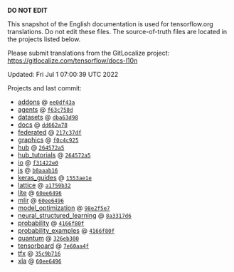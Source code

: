 __DO NOT EDIT__

This snapshot of the English documentation is used for tensorflow.org
translations. Do not edit these files. The source-of-truth files are located in
the projects listed below.

Please submit translations from the GitLocalize project: https://gitlocalize.com/tensorflow/docs-l10n

Updated: Fri Jul  1 07:00:39 UTC 2022

Projects and last commit:

- [addons](https://github.com/tensorflow/addons/tree/master/docs) @ <a href='https://github.com/tensorflow/addons/commit/ee0df43aa61fec9e1210a6240a569dc997e2f397'><code>ee0df43a</code></a>
- [agents](https://github.com/tensorflow/agents/tree/master/docs) @ <a href='https://github.com/tensorflow/agents/commit/f63c758d4144e15942ea1006b47d902180246ec6'><code>f63c758d</code></a>
- [datasets](https://github.com/tensorflow/datasets/tree/master/docs) @ <a href='https://github.com/tensorflow/datasets/commit/dba63d98a896fdd945af3ffd2fdb9a5eec45c4dd'><code>dba63d98</code></a>
- [docs](https://github.com/tensorflow/docs/tree/master/site/en) @ <a href='https://github.com/tensorflow/docs/commit/dd662a7806cf26222d385fba8e6be1f0c2e0c78c'><code>dd662a78</code></a>
- [federated](https://github.com/tensorflow/federated/tree/main/docs) @ <a href='https://github.com/tensorflow/federated/commit/217c37df3efa0c910379ed01528da57637f740c7'><code>217c37df</code></a>
- [graphics](https://github.com/tensorflow/graphics/tree/master/tensorflow_graphics/g3doc) @ <a href='https://github.com/tensorflow/graphics/commit/f0c4c9256c9b1a6a5337762d763e4910631c65c4'><code>f0c4c925</code></a>
- [hub](https://github.com/tensorflow/hub/tree/master/docs) @ <a href='https://github.com/tensorflow/hub/commit/264572a560b31ce0b66b990ac2d0184ebf7d7938'><code>264572a5</code></a>
- [hub_tutorials](https://github.com/tensorflow/hub/tree/master/examples/colab) @ <a href='https://github.com/tensorflow/hub/commit/264572a560b31ce0b66b990ac2d0184ebf7d7938'><code>264572a5</code></a>
- [io](https://github.com/tensorflow/io/tree/master/docs) @ <a href='https://github.com/tensorflow/io/commit/f31422e0eeb08e6336411009d316ff9d0d36edf1'><code>f31422e0</code></a>
- [js](https://github.com/tensorflow/tfjs-website/tree/master/docs) @ <a href='https://github.com/tensorflow/tfjs-website/commit/b0aaab1605bbb2ed7653f1d86656582ba06e9795'><code>b0aaab16</code></a>
- [keras_guides](https://github.com/tensorflow/docs/tree/snapshot-keras/site/en/guide/keras) @ <a href='https://github.com/tensorflow/docs/commit/1553ae1e4a149be71703e2ee60173b3d1e0e8c00'><code>1553ae1e</code></a>
- [lattice](https://github.com/tensorflow/lattice/tree/master/docs) @ <a href='https://github.com/tensorflow/lattice/commit/a1759b3243131cafca37d46b1977362dec8abee3'><code>a1759b32</code></a>
- [lite](https://github.com/tensorflow/tensorflow/tree/master/tensorflow/lite/g3doc) @ <a href='https://github.com/tensorflow/tensorflow/commit/60ee64968c3e40a98e3b4b1abf09266d2627959c'><code>60ee6496</code></a>
- [mlir](https://github.com/tensorflow/tensorflow/tree/master/tensorflow/compiler/mlir/g3doc) @ <a href='https://github.com/tensorflow/tensorflow/commit/60ee64968c3e40a98e3b4b1abf09266d2627959c'><code>60ee6496</code></a>
- [model_optimization](https://github.com/tensorflow/model-optimization/tree/master/tensorflow_model_optimization/g3doc) @ <a href='https://github.com/tensorflow/model-optimization/commit/98e2f5e70fd7291f1f3be3f78a8dd040efd1bc2d'><code>98e2f5e7</code></a>
- [neural_structured_learning](https://github.com/tensorflow/neural-structured-learning/tree/master/g3doc) @ <a href='https://github.com/tensorflow/neural-structured-learning/commit/8a3317d61eb577ce73b04b4145a8acc330b1cf5e'><code>8a3317d6</code></a>
- [probability](https://github.com/tensorflow/probability/tree/main/tensorflow_probability/g3doc) @ <a href='https://github.com/tensorflow/probability/commit/4166f80fcf861a3cfa67bde6da69b125f7618b25'><code>4166f80f</code></a>
- [probability_examples](https://github.com/tensorflow/probability/tree/main/tensorflow_probability/examples/jupyter_notebooks) @ <a href='https://github.com/tensorflow/probability/commit/4166f80fcf861a3cfa67bde6da69b125f7618b25'><code>4166f80f</code></a>
- [quantum](https://github.com/tensorflow/quantum/tree/master/docs) @ <a href='https://github.com/tensorflow/quantum/commit/326eb300d4a217f34f75cc8e0ff47bc5fc385803'><code>326eb300</code></a>
- [tensorboard](https://github.com/tensorflow/tensorboard/tree/master/docs) @ <a href='https://github.com/tensorflow/tensorboard/commit/7e60aa4f452b23c62d9ff4be38bf7e8855baa7c5'><code>7e60aa4f</code></a>
- [tfx](https://github.com/tensorflow/tfx/tree/master/docs) @ <a href='https://github.com/tensorflow/tfx/commit/35c9b7166ec3eeb7687624da64e00e858fa51278'><code>35c9b716</code></a>
- [xla](https://github.com/tensorflow/tensorflow/tree/master/tensorflow/compiler/xla/g3doc) @ <a href='https://github.com/tensorflow/tensorflow/commit/60ee64968c3e40a98e3b4b1abf09266d2627959c'><code>60ee6496</code></a>

